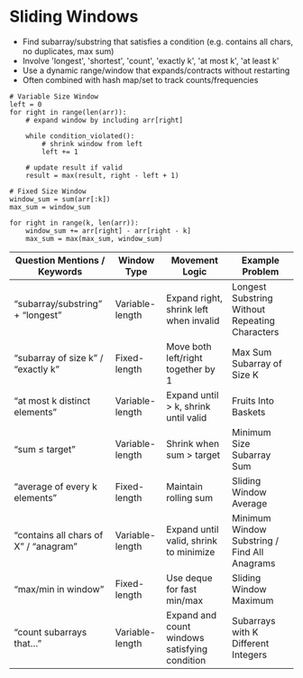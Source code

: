 # Sliding Windows

- Find subarray/substring that satisfies a condition (e.g. contains all chars, no duplicates, max sum)
- Involve 'longest', 'shortest', 'count', 'exactly k', 'at most k', 'at least k'
- Use a dynamic range/window that expands/contracts without restarting
- Often combined with hash map/set to track counts/frequencies

```
# Variable Size Window
left = 0
for right in range(len(arr)):
    # expand window by including arr[right]

    while condition_violated():
        # shrink window from left
        left += 1

    # update result if valid
    result = max(result, right - left + 1)
```

```
# Fixed Size Window
window_sum = sum(arr[:k])
max_sum = window_sum

for right in range(k, len(arr)):
    window_sum += arr[right] - arr[right - k]
    max_sum = max(max_sum, window_sum)
```

| **Question Mentions / Keywords**      | **Window Type** | **Movement Logic**                            | **Example Problem**                            |
| ------------------------------------- | --------------- | --------------------------------------------- | ---------------------------------------------- |
| “subarray/substring” + “longest”      | Variable-length | Expand right, shrink left when invalid        | Longest Substring Without Repeating Characters |
| “subarray of size k” / “exactly k”    | Fixed-length    | Move both left/right together by 1            | Max Sum Subarray of Size K                     |
| “at most k distinct elements”         | Variable-length | Expand until > k, shrink until valid          | Fruits Into Baskets                            |
| “sum ≤ target”                        | Variable-length | Shrink when sum > target                      | Minimum Size Subarray Sum                      |
| “average of every k elements”         | Fixed-length    | Maintain rolling sum                          | Sliding Window Average                         |
| “contains all chars of X” / “anagram” | Variable-length | Expand until valid, shrink to minimize        | Minimum Window Substring / Find All Anagrams   |
| “max/min in window”                   | Fixed-length    | Use deque for fast min/max                    | Sliding Window Maximum                         |
| “count subarrays that…”               | Variable-length | Expand and count windows satisfying condition | Subarrays with K Different Integers            |